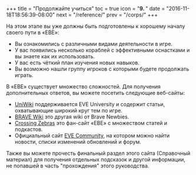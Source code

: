 +++
title = "Продолжайте учиться"
toc = true
icon = "<b>9. </b>"
date = "2016-11-18T18:56:39-08:00"
next = "/reference/"
prev = "/corps/"
+++

На этом этапе вы уже должны быть подготовлены к хорошему началу своего пути в «ЕВЕ»:

 * Вы ознакомились с различными видами деятельности в игре.
 * У вас появились несколько кораблей с эффективными оснастками и вы знаете как их использовать.
 * У вас есть чёткий план изучения новых навыков.
 * Вы возможно нашли группу игроков с которыми будете продолжать играть.

В «ЕВЕ» существует множество сложностей. Для получения дополнительных ответов, вы можете посетить следующие веб-сайты:

 * [UniWiki](http://wiki.eveuniversity.org) поддерживается EVE University и содержит статьи, 
 охватывающие широкий круг тем по игре.
 * [BRAVE Wiki](https://wiki.braveineve.com/) это другая wiki от Brave Newbies.
 * [Crossing Zebras](http://crossingzebras.com/) это фан-сайт «ЕВЕ» с множеством статей и подкастов.
 * Официальный сайт [EVE Community](https://community.eveonline.com/), на котором можно найти новости, списки изменений обновлений и форум.

Также вы можете прочесть финальный раздел этого сайта (Справочный материал) для получения отдельных подсказок и другой информации, 
не попавшей в часть "прохождения" этого руководства.

